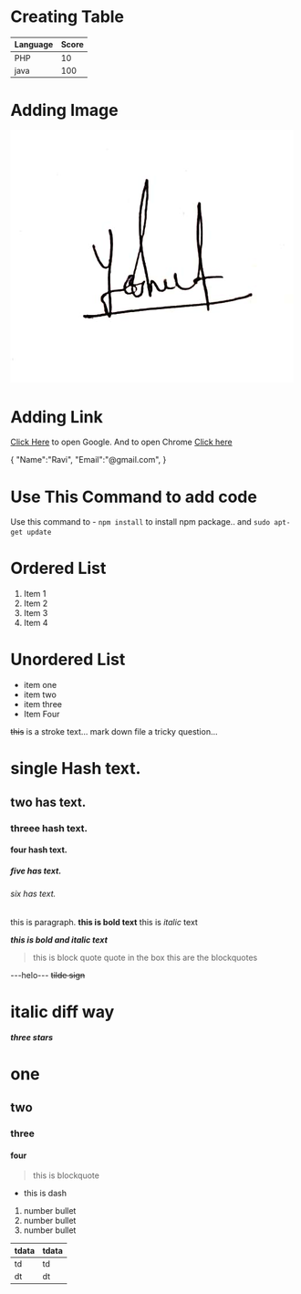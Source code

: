 # Creating Table

| Language | Score |
| -------- | ----- |
| PHP      | 10    |
| java     | 100   |

# Adding Image

![alt text](<ramesh sign.jpg>)

# Adding Link

[Click Here](https://google.com) to open Google. And to open Chrome [Click here](https://chrome.com)

{
"Name":"Ravi",
"Email":"@gmail.com",
}

# Use This Command to add code

Use this command to - `npm install` to install npm package..
and `sudo apt-get update`

# Ordered List

1. Item 1
2. Item 2
3. Item 3
4. Item 4

# Unordered List

- item one
- item two
- item three
- Item Four

~~this~~ is a stroke text...
mark down file a tricky question...

# single Hash text.

## two has text.

### threee hash text.

#### four hash text.

##### five has text.

###### six has text.

this is paragraph. **this is bold text** this is _italic_ text

**_this is bold and italic text_**

> this is block quote
> quote in the box
> this are the blockquotes

---helo---
~~tilde sign~~
# italic diff way
**_three stars_**

[^1]: This is FootNote Content...
 this is normal text
 # one
 ## two
 ### three
 #### four
 > this is blockquote
 - this is dash
 1) number bullet
 1) number bullet
 1) number bullet

 |tdata|tdata|
 |-----|--------|
 |td|td|
 |dt|dt|
